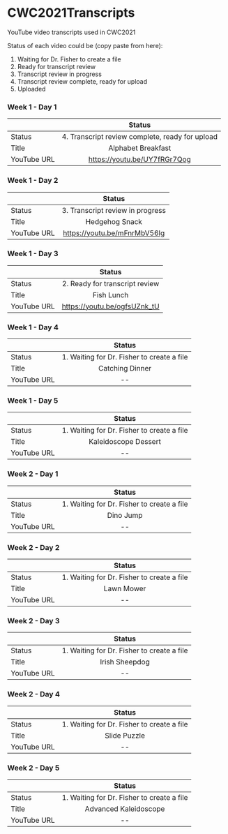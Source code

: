 # CWC2021Transcripts
YouTube video transcripts used in CWC2021

Status of each video could be (copy paste from here):
 1. Waiting for Dr. Fisher to create a file
 2. Ready for transcript review
 3. Transcript review in progress
 4. Transcript review complete, ready for upload
 5. Uploaded



### Week 1 - Day 1

| | Status |
| :---        |    :----:   |
| Status | 4. Transcript review complete, ready for upload |
| Title   | Alphabet Breakfast |
| YouTube URL   | https://youtu.be/UY7fRGr7Qog |
 
### Week 1 - Day 2

| | Status |
| :---        |    :----:   |
| Status | 3. Transcript review in progress |
| Title   | Hedgehog Snack |
| YouTube URL   | https://youtu.be/mFnrMbV56lg |
 
### Week 1 - Day 3

| | Status |
| :---        |    :----:   |
| Status | 2. Ready for transcript review |
| Title   | Fish Lunch |
| YouTube URL   | https://youtu.be/ogfsUZnk_tU |

### Week 1 - Day 4

| | Status |
| :---        |    :----:   |
| Status | 1. Waiting for Dr. Fisher to create a file|
| Title   | Catching Dinner |
| YouTube URL   | --        |

### Week 1 - Day 5

| | Status |
| :---        |    :----:   |
| Status | 1. Waiting for Dr. Fisher to create a file|
| Title   | Kaleidoscope Dessert |
| YouTube URL   | --        |
 
 
### Week 2 - Day 1

| | Status |
| :---        |    :----:   |
| Status | 1. Waiting for Dr. Fisher to create a file|
| Title   |  Dino Jump  |
| YouTube URL   | --        |

### Week 2 - Day 2

| | Status |
| :---        |    :----:   |
| Status | 1. Waiting for Dr. Fisher to create a file|
| Title   | Lawn Mower |
| YouTube URL   | --        |

### Week 2 - Day 3

| | Status |
| :---        |    :----:   |
| Status | 1. Waiting for Dr. Fisher to create a file|
| Title   | Irish Sheepdog |
| YouTube URL   | --        |

### Week 2 - Day 4

| | Status |
| :---        |    :----:   |
| Status | 1. Waiting for Dr. Fisher to create a file|
| Title   | Slide Puzzle |
| YouTube URL   | --        |

### Week 2 - Day 5

| | Status |
| :---        |    :----:   |
| Status | 1. Waiting for Dr. Fisher to create a file|
| Title   | Advanced Kaleidoscope |
| YouTube URL   | --        |
